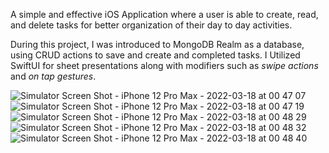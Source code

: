 A simple and effective iOS Application where a user is able to create, read, and delete tasks for better organization of their day to day activities. 

During this project, I was introduced to MongoDB Realm as a database, using CRUD actions to save and create and completed tasks. I Utilized SwiftUI for 
sheet presentations along with modifiers such as *swipe actions* and *on tap gestures*.

![Simulator Screen Shot - iPhone 12 Pro Max - 2022-03-18 at 00 47 07](https://user-images.githubusercontent.com/43018662/158954300-b43bb32c-3138-40dc-a6e4-3fa3802945d7.png)
![Simulator Screen Shot - iPhone 12 Pro Max - 2022-03-18 at 00 47 19](https://user-images.githubusercontent.com/43018662/158954301-1301871f-4a27-48f4-9803-f3f11c9bd336.png)
![Simulator Screen Shot - iPhone 12 Pro Max - 2022-03-18 at 00 48 29](https://user-images.githubusercontent.com/43018662/158954304-10e35f3d-cf2d-460e-8e65-2029b719f934.png)
![Simulator Screen Shot - iPhone 12 Pro Max - 2022-03-18 at 00 48 32](https://user-images.githubusercontent.com/43018662/158954307-bde55e99-644b-4c07-97c9-3b3ad600b728.png)
![Simulator Screen Shot - iPhone 12 Pro Max - 2022-03-18 at 00 48 40](https://user-images.githubusercontent.com/43018662/158954309-b5760bda-61a4-45d6-93f4-8e4651fd8644.png)
